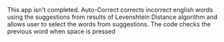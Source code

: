 This app isn't completed.
Auto-Correct corrects incorrect english words using the suggestions from results of Levenshtein Distance algorithm and allows user to select the words from suggestions.
The code checks the previous word when space is pressed
